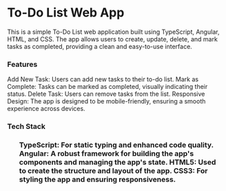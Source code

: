 <h1>To-Do List Web App</h1>

<p>This is a simple To-Do List web application built using TypeScript, Angular, HTML, and CSS. The app allows users to create, update, delete, and mark tasks as completed, providing a clean and easy-to-use interface.</p>

<h3>Features</h3>

Add New Task: Users can add new tasks to their to-do list.
Mark as Complete: Tasks can be marked as completed, visually indicating their status.
Delete Task: Users can remove tasks from the list.
Responsive Design: The app is designed to be mobile-friendly, ensuring a smooth experience across devices.

<h3>Tech Stack<h3>
<ul>    
  TypeScript: For static typing and enhanced code quality.
  Angular: A robust framework for building the app's components and managing the app's state.
  HTML5: Used to create the structure and layout of the app.
  CSS3: For styling the app and ensuring responsiveness.
<ul>
